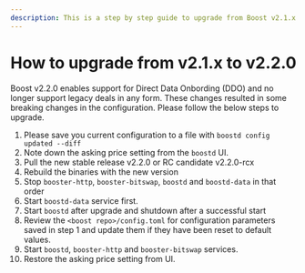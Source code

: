 ```yaml
---
description: This is a step by step guide to upgrade from Boost v2.1.x to Boost v2.2.0
---
```


# How to upgrade from v2.1.x to v2.2.0

Boost v2.2.0 enables support for Direct Data Onbording (DDO) and no longer support legacy deals in any form. These changes resulted in some breaking changes in the configuration. Please follow the below steps to upgrade.

1. Please save you current configuration to a file with `boostd config updated --diff`
2. Note down the asking price setting from the `boostd` UI.
3. Pull the new stable release v2.2.0 or RC candidate v2.2.0-rcx
4. Rebuild the binaries with the new version
5. Stop `booster-http`, `booster-bitswap`, `boostd` and `boostd-data` in that order
6. Start `boostd-data` service first.&#x20;
7. Start `boostd` after upgrade and shutdown after a successful start
8. Review the `<boost repo>/config.toml` for configuration parameters saved in step 1 and update them if they have been reset to default values.
9. Start `boostd`, `booster-http` and `booster-bitswap` services.
10. Restore the asking price setting from UI.
